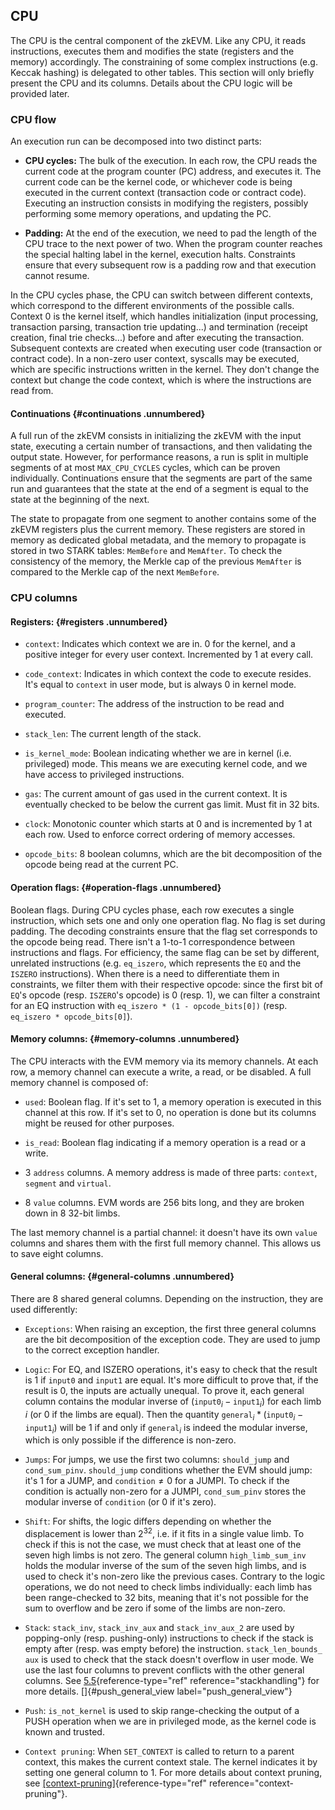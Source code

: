 ## CPU

The CPU is the central component of the zkEVM. Like any CPU, it reads
instructions, executes them and modifies the state (registers and the
memory) accordingly. The constraining of some complex instructions (e.g.
Keccak hashing) is delegated to other tables. This section will only
briefly present the CPU and its columns. Details about the CPU logic
will be provided later.

### CPU flow

An execution run can be decomposed into two distinct parts:

-   **CPU cycles:** The bulk of the execution. In each row, the CPU
    reads the current code at the program counter (PC) address, and
    executes it. The current code can be the kernel code, or whichever
    code is being executed in the current context (transaction code or
    contract code). Executing an instruction consists in modifying the
    registers, possibly performing some memory operations, and updating
    the PC.

-   **Padding:** At the end of the execution, we need to pad the length
    of the CPU trace to the next power of two. When the program counter
    reaches the special halting label in the kernel, execution halts.
    Constraints ensure that every subsequent row is a padding row and
    that execution cannot resume.

In the CPU cycles phase, the CPU can switch between different contexts,
which correspond to the different environments of the possible calls.
Context 0 is the kernel itself, which handles initialization (input
processing, transaction parsing, transaction trie updating\...) and
termination (receipt creation, final trie checks\...) before and after
executing the transaction. Subsequent contexts are created when
executing user code (transaction or contract code). In a non-zero user
context, syscalls may be executed, which are specific instructions
written in the kernel. They don't change the context but change the code
context, which is where the instructions are read from.

#### Continuations {#continuations .unnumbered}

A full run of the zkEVM consists in initializing the zkEVM with the
input state, executing a certain number of transactions, and then
validating the output state. However, for performance reasons, a run is
split in multiple segments of at most `MAX_CPU_CYCLES` cycles, which can
be proven individually. Continuations ensure that the segments are part
of the same run and guarantees that the state at the end of a segment is
equal to the state at the beginning of the next.

The state to propagate from one segment to another contains some of the
zkEVM registers plus the current memory. These registers are stored in
memory as dedicated global metadata, and the memory to propagate is
stored in two STARK tables: `MemBefore` and `MemAfter`. To check the
consistency of the memory, the Merkle cap of the previous `MemAfter` is
compared to the Merkle cap of the next `MemBefore`.

### CPU columns

#### Registers: {#registers .unnumbered}

-   `context`: Indicates which context we are in. 0 for the kernel, and
    a positive integer for every user context. Incremented by 1 at every
    call.

-   `code_context`: Indicates in which context the code to execute
    resides. It's equal to `context` in user mode, but is always 0 in
    kernel mode.

-   `program_counter`: The address of the instruction to be read and
    executed.

-   `stack_len`: The current length of the stack.

-   `is_kernel_mode`: Boolean indicating whether we are in kernel (i.e.
    privileged) mode. This means we are executing kernel code, and we
    have access to privileged instructions.

-   `gas`: The current amount of gas used in the current context. It is
    eventually checked to be below the current gas limit. Must fit in 32
    bits.

-   `clock`: Monotonic counter which starts at 0 and is incremented by 1
    at each row. Used to enforce correct ordering of memory accesses.

-   `opcode_bits`: 8 boolean columns, which are the bit decomposition of
    the opcode being read at the current PC.

#### Operation flags: {#operation-flags .unnumbered}

Boolean flags. During CPU cycles phase, each row executes a single
instruction, which sets one and only one operation flag. No flag is set
during padding. The decoding constraints ensure that the flag set
corresponds to the opcode being read. There isn't a 1-to-1
correspondence between instructions and flags. For efficiency, the same
flag can be set by different, unrelated instructions (e.g. `eq_iszero`,
which represents the `EQ` and the `ISZERO` instructions). When there is
a need to differentiate them in constraints, we filter them with their
respective opcode: since the first bit of `EQ`'s opcode (resp.
`ISZERO`'s opcode) is 0 (resp. 1), we can filter a constraint for an EQ
instruction with `eq_iszero * (1 - opcode_bits[0])` (resp.
`eq_iszero * opcode_bits[0]`).

#### Memory columns: {#memory-columns .unnumbered}

The CPU interacts with the EVM memory via its memory channels. At each
row, a memory channel can execute a write, a read, or be disabled. A
full memory channel is composed of:

-   `used`: Boolean flag. If it's set to 1, a memory operation is
    executed in this channel at this row. If it's set to 0, no operation
    is done but its columns might be reused for other purposes.

-   `is_read`: Boolean flag indicating if a memory operation is a read
    or a write.

-   3 `address` columns. A memory address is made of three parts:
    `context`, `segment` and `virtual`.

-   8 `value` columns. EVM words are 256 bits long, and they are broken
    down in 8 32-bit limbs.

The last memory channel is a partial channel: it doesn't have its own
`value` columns and shares them with the first full memory channel. This
allows us to save eight columns.

#### General columns: {#general-columns .unnumbered}

There are 8 shared general columns. Depending on the instruction, they
are used differently:

-   `Exceptions`: When raising an exception, the first three general
    columns are the bit decomposition of the exception code. They are
    used to jump to the correct exception handler.

-   `Logic`: For EQ, and ISZERO operations, it's easy to check that the
    result is 1 if `input0` and `input1` are equal. It's more difficult
    to prove that, if the result is 0, the inputs are actually unequal.
    To prove it, each general column contains the modular inverse of
    $(\texttt{input0}_i - \texttt{input1}_i)$ for each limb $i$ (or 0 if
    the limbs are equal). Then the quantity
    $\texttt{general}_i * (\texttt{input0}_i - \texttt{input1}_i)$ will
    be 1 if and only if $\texttt{general}_i$ is indeed the modular
    inverse, which is only possible if the difference is non-zero.

-   `Jumps`: For jumps, we use the first two columns: `should_jump` and
    `cond_sum_pinv`. `should_jump` conditions whether the EVM should
    jump: it's 1 for a JUMP, and $\texttt{condition} \neq 0$ for a
    JUMPI. To check if the condition is actually non-zero for a JUMPI,
    `cond_sum_pinv` stores the modular inverse of `condition` (or 0 if
    it's zero).

-   `Shift`: For shifts, the logic differs depending on whether the
    displacement is lower than $2^{32}$, i.e. if it fits in a single
    value limb. To check if this is not the case, we must check that at
    least one of the seven high limbs is not zero. The general column
    `high_limb_sum_inv` holds the modular inverse of the sum of the
    seven high limbs, and is used to check it's non-zero like the
    previous cases. Contrary to the logic operations, we do not need to
    check limbs individually: each limb has been range-checked to 32
    bits, meaning that it's not possible for the sum to overflow and be
    zero if some of the limbs are non-zero.

-   `Stack`: `stack_inv`, `stack_inv_aux` and `stack_inv_aux_2` are used
    by popping-only (resp. pushing-only) instructions to check if the
    stack is empty after (resp. was empty before) the instruction.
    `stack_len_bounds_ aux` is used to check that the stack doesn't
    overflow in user mode. We use the last four columns to prevent
    conflicts with the other general columns. See
    [5.5](#stackhandling){reference-type="ref"
    reference="stackhandling"} for more details. []{#push_general_view
    label="push_general_view"}

-   `Push`: `is_not_kernel` is used to skip range-checking the output of
    a PUSH operation when we are in privileged mode, as the kernel code
    is known and trusted.

-   `Context pruning`: When `SET_CONTEXT` is called to return to a
    parent context, this makes the current context stale. The kernel
    indicates it by setting one general column to 1. For more details
    about context pruning, see
    [\[context-pruning\]](#context-pruning){reference-type="ref"
    reference="context-pruning"}.